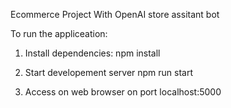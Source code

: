 Ecommerce Project 
With OpenAI store assitant bot

To run the appliceation:

1. Install dependencies:
npm install

2. Start developement server
npm run start

3. Access on web browser on port
localhost:5000
